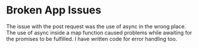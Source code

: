 # Broken App Issues
The issue with the post request was the use of async in the wrong place. The use of async inside a map function caused problems while awaiting for the promises to be fulfilled. I have written code for error handling too.
